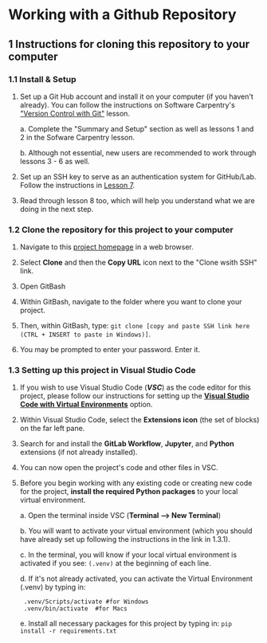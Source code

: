 
# Working with a Github Repository

## 1 Instructions for cloning this repository to your computer

### 1.1 Install & Setup

1. Set up a Git Hub account and install it on your computer (if you haven't already). You can follow the instructions on Software Carpentry's ["Version Control with Git"](https://swcarpentry.github.io/git-novice) lesson.

    a. Complete the "Summary and Setup" section as well as lessons 1 and 2 in the Sofware Carpentry lesson.

    b. Although not essential, new users are recommended to work through lessons 3 - 6 as well.

2. Set up an SSH key to serve as an authentication system for GitHub/Lab. Follow the instructions in [Lesson 7](https://swcarpentry.github.io/git-novice/07-github.html).

3. Read through lesson 8 too, which will help you understand what we are doing in the next step.

### 1.2 Clone the repository for this project to your computer

1. Navigate to this [project homepage](https://git.dartmouth.edu/lib-digital-strategies/RDS/projects/bibliometrics) in a web browser.

2. Select **Clone** and then the **Copy URL** icon next to the "Clone wsith SSH" link.

1. Open GitBash

2. Within GitBash, navigate to the folder where you want to clone your project.

3. Then, within GitBash, type: `git clone [copy and paste SSH link here (CTRL + INSERT to paste in Windows)]`. 

4. You may be prompted to enter your password. Enter it.

### 1.3 Setting up this project in Visual Studio Code

1. If you wish to use Visual Studio Code (***VSC***) as the code editor for this project, please follow our instructions for setting up the [**Visual Studio Code with Virtual Environments**](https://researchguides.dartmouth.edu/c.php?g=1313588&p=9658071) option.

2. Within Visual Studio Code, select the **Extensions icon** (the set of blocks) on the far left pane.

3. Search for and install the **GitLab Workflow**, **Jupyter**, and **Python** extensions (if not already installed).

4. You can now open the project's code and other files in VSC.

5. Before you begin working with any existing code or creating new code for the project, **install the required Python packages** to your local virtual environment.

    a. Open the terminal inside VSC (**Terminal --> New Terminal**)

    b. You will want to activate your virtual environment (which you should have already set up following the instructions in the link in 1.3.1). 
    
    c. In the terminal, you will know if your local virtual environment is activated if you see: `(.venv)` at the beginning of each line.

    d. If it's not already activated, you can activate the Virtual Environment (.venv) by typing in:
        
        .venv/Scripts/activate #for Windows
        .venv/bin/activate  #for Macs
    
    e. Install all necessary packages for this project by typing in: `pip install -r requirements.txt`

    
<!--
## 2. Instructions for modifying the project locally and updating to the remote (online) GitLab repository

### 2.1 Creating and Working with New Files

#### 2.1.1 Update your local copy of the repo using 'git pull'

1. To make sure you are working with the most up-to-date version of the repository (especially if you didn't clone it immediately before), open the terminal in VSC and type:

    ```
    git pull origin main
    ```

#### 2.1.2 Creating a New File

#### 2.1.3 Adding, Committing, and Pushing the File to the Remote Repository

1. You can check to see if there are new or modified files in your local repository in one of the following two ways:
    a. Select the **Explorer** icon on the far left pane in VSC. Any modified files will be labeled with an "M" and new, untracked files will be marked with a "U".
    b. You can also type the following in your terminal:
    ```
    git status
    ```
2. To add the new or modified file(s) type:
    ```
    git add .
    ```
3. Type `git status` again and observe the change.

4. To commit these changes type:
    ```
    git commit -am "{comment describing changes made}"
    ```
### 2.2 Modifying Existing Files

#### 2.2.1 Update your local copy of the repo using 'git pull'

#### 2.2.2 Making Changes to Existing Files

#### 2.2.3 Adding, Committing, and Pushing the Modified File to the Remote Repository

-->